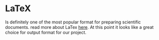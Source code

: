 # LaTeX
Is definitely one of the most popular format for preparing scientific documents. read more about LaTex [here](https://www.latex-project.org/about/). At this point it looks like a great choice for output format for our project.
